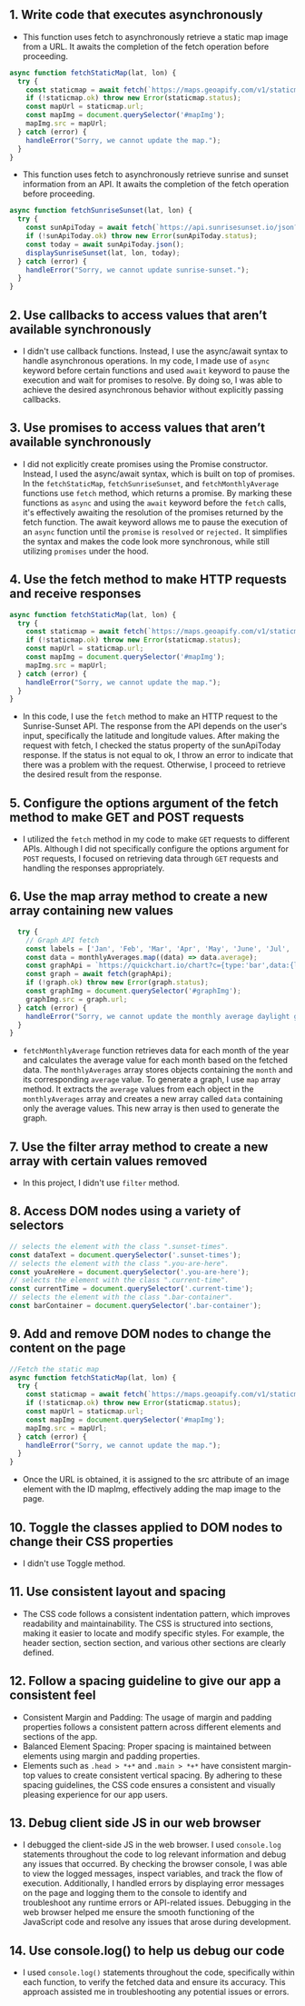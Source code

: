 ## 1. Write code that executes asynchronously

- This function uses fetch to asynchronously retrieve a static map image from a URL. It awaits the completion of the fetch operation before proceeding.

```js
async function fetchStaticMap(lat, lon) {
  try {
    const staticmap = await fetch(`https://maps.geoapify.com/v1/staticmap?style=osm-carto&center=lonlat:${lon},${lat}&zoom=14&marker=lonlat:${lon},${lat};color:%23ff0000;size:medium&apiKey=${ApiKey}`);
    if (!staticmap.ok) throw new Error(staticmap.status);
    const mapUrl = staticmap.url;
    const mapImg = document.querySelector('#mapImg');
    mapImg.src = mapUrl;
  } catch (error) {
    handleError("Sorry, we cannot update the map.");
  }
}
```

- This function uses fetch to asynchronously retrieve sunrise and sunset information from an API. It awaits the completion of the fetch operation before proceeding.

```js
async function fetchSunriseSunset(lat, lon) {
  try {
    const sunApiToday = await fetch(`https://api.sunrisesunset.io/json?lat=${lat}&lng=${lon}`);
    if (!sunApiToday.ok) throw new Error(sunApiToday.status);
    const today = await sunApiToday.json();
    displaySunriseSunset(lat, lon, today);
  } catch (error) {
    handleError("Sorry, we cannot update sunrise-sunset.");
  }
}
```


## 2. Use callbacks to access values that aren’t available synchronously
- I didn't use callback functions. Instead, I use the async/await syntax to handle asynchronous operations. In my code, I made use of `async` keyword before certain functions and used `await` keyword to pause the execution and wait for promises to resolve. By doing so, I was able to achieve the desired asynchronous behavior without explicitly passing callbacks.

## 3. Use promises to access values that aren’t available synchronously
- I did not explicitly create promises using the Promise constructor. Instead, I used the async/await syntax, which is built on top of promises.
  In the `fetchStaticMap`, `fetchSunriseSunset`, and `fetchMonthlyAverage` functions use `fetch` method, which returns a promise. By marking these functions as 
 `async` and using the `await` keyword before the `fetch` calls, it's effectively awaiting the resolution of the promises returned by the fetch function.
  The await keyword allows me to pause the execution of an `async` function until the `promise` is `resolved` or `rejected.` It simplifies the syntax and makes 
 the code look more synchronous, while still utilizing `promises` under the hood.

## 4. Use the fetch method to make HTTP requests and receive responses
```js
async function fetchStaticMap(lat, lon) {
  try {
    const staticmap = await fetch(`https://maps.geoapify.com/v1/staticmap?style=osm-carto&center=lonlat:${lon},${lat}&zoom=14&marker=lonlat:${lon},${lat};color:%23ff0000;size:medium&apiKey=${ApiKey}`);
    if (!staticmap.ok) throw new Error(staticmap.status);
    const mapUrl = staticmap.url;
    const mapImg = document.querySelector('#mapImg');
    mapImg.src = mapUrl;
  } catch (error) {
    handleError("Sorry, we cannot update the map.");
  }
}
```
- In this code, I use the `fetch` method to make an HTTP request to the Sunrise-Sunset API. The response from the API depends on the user's input, specifically the latitude and longitude values.
After making the request with fetch, I checked the status property of the sunApiToday response. If the status is not equal to ok, I throw an error to indicate that there was a problem with the request. Otherwise, I proceed to retrieve the desired result from the response.

## 5. Configure the options argument of the fetch method to make GET and POST requests
- I utilized the `fetch` method in my code to make `GET` requests to different APIs. Although I did not specifically configure the options argument for `POST` requests, I focused on retrieving data through `GET` requests and handling the responses appropriately.

## 6. Use the map array method to create a new array containing new values
```js
  try {
    // Graph API fetch
    const labels = ['Jan', 'Feb', 'Mar', 'Apr', 'May', 'June', 'Jul', 'Aug', 'Sep', 'Oct', 'Nov', 'Dec'];
    const data = monthlyAverages.map((data) => data.average);
    const graphApi = `https://quickchart.io/chart?c={type:'bar',data:{labels:${JSON.stringify(labels)},datasets:[{label:'Average Hours',data:[${data}]}]}}`;
    const graph = await fetch(graphApi);
    if (!graph.ok) throw new Error(graph.status);
    const graphImg = document.querySelector('#graphImg');
    graphImg.src = graph.url;
  } catch (error) {
    handleError("Sorry, we cannot update the monthly average daylight graph.");
  }
}
```
- `fetchMonthlyAverage` function retrieves data for each month of the year and calculates the average value for each month based on the fetched data. The `monthlyAverages` array stores objects containing the `month` and its corresponding `average` value.
To generate a graph, I use `map` array method. It extracts the `average` values from each object in the `monthlyAverages` array and creates a new array called `data` containing only the average values. This new array is then used to generate the graph.
  
## 7. Use the filter array method to create a new array with certain values removed
- In this project, I didn't use `filter` method.

## 8. Access DOM nodes using a variety of selectors

```js
// selects the element with the class ".sunset-times".
const dataText = document.querySelector('.sunset-times');
// selects the element with the class ".you-are-here".
const youAreHere = document.querySelector('.you-are-here');
// selects the element with the class ".current-time".
const currentTime = document.querySelector('.current-time');
// selects the element with the class ".bar-container".
const barContainer = document.querySelector('.bar-container');
```

## 9. Add and remove DOM nodes to change the content on the page
```js
//Fetch the static map
async function fetchStaticMap(lat, lon) {
  try {
    const staticmap = await fetch(`https://maps.geoapify.com/v1/staticmap?style=osm-carto&center=lonlat:${lon},${lat}&zoom=14&marker=lonlat:${lon},${lat};color:%23ff0000;size:medium&apiKey=${ApiKey}`);
    if (!staticmap.ok) throw new Error(staticmap.status);
    const mapUrl = staticmap.url;
    const mapImg = document.querySelector('#mapImg');
    mapImg.src = mapUrl;
  } catch (error) {
    handleError("Sorry, we cannot update the map.");
  }
}
```
- Once the URL is obtained, it is assigned to the src attribute of an image element with the ID mapImg, effectively adding the map image to the page.

## 10. Toggle the classes applied to DOM nodes to change their CSS properties
- I didn't use Toggle method.

## 11. Use consistent layout and spacing
- The CSS code follows a consistent indentation pattern, which improves readability and maintainability.
The CSS is structured into sections, making it easier to locate and modify specific styles. For example, the header section, section section, and various other sections are clearly defined.

## 12. Follow a spacing guideline to give our app a consistent feel
- Consistent Margin and Padding: The usage of margin and padding properties follows a consistent pattern across different elements and sections of the app. 
- Balanced Element Spacing: Proper spacing is maintained between elements using margin and padding properties.
- Elements such as `.head > *+*` and `.main > *+*` have consistent margin-top values to create consistent vertical spacing. By adhering to these spacing guidelines, the CSS code ensures a consistent and visually pleasing experience for our app users.

## 13. Debug client side JS in our web browser
- I debugged the client-side JS in the web browser. I used `console.log` statements throughout the code to log relevant information and debug any issues that occurred. By checking the browser console, I was able to view the logged messages, inspect variables, and track the flow of execution. Additionally, I handled errors by displaying error messages on the page and logging them to the console to identify and troubleshoot any runtime errors or API-related issues. Debugging in the web browser helped me ensure the smooth functioning of the JavaScript code and resolve any issues that arose during development.

## 14. Use console.log() to help us debug our code
- I used `console.log()` statements throughout the code, specifically within each function, to verify the fetched data and ensure its accuracy. This approach assisted me in troubleshooting any potential issues or errors.
